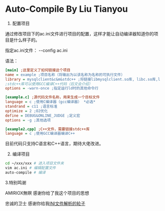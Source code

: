 # Auto-Compile By Liu Tianyou

1. 配置项目

通过修改项目下的ac.ini文件进行项目的配置，这样才能让自动编译器知道你的项目是什么样子的。

指定ac.ini文件： --config ac.ini

语法：
```ini
[main] ;这里定义了如何链接这个项目
name = example ;项目名称（将输出为以该名称为名称的可执行文件）
library = mysqlclient&c&m&stdc++ ;将链接libmysqlclient.so库, libc.so库,libm.so库（C++数学库）
;stdc++库可以使用GCC编译C++代码（后文会介绍）
options = -warn-once ;指定运行ld时的其他命令行

[example.c] ;源代码文件名称，用来生成一个目标文件
language = c ;使用C编译器（gcc编译器） *必选*
standrand = c11 ;语言标准
optimize = 2 ;O2优化
define = DEBUG&ONLINE_JUDGE ;定义宏
options = -g ;其他选项

[example2.cpp] ;C++文件，需要链接stdc++库
language = c ;使用GCC编译器编译C++
```

目前代码只支持C语言和C++语言，期待大佬改进。

2. 编译项目

```bash
cd ~/xxx/xxx # 进入项目文件夹
vim ac.ini # 编辑配置文件
auto-compile # 编译
```

3.特别鸣谢

AMIRIOX無暝 感谢你给了我这个项目的思想

忠诚的卫士 感谢你给我[INI文件解析的轮子](https://www.cnblogs.com/GuanghuiLiu/p/8832034.html)